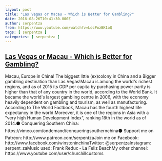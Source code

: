 ```yaml
---
layout: post
title: "Las Vegas or Macau - Which is Better for Gambling?"
date: 2016-08-26T10:41:30.000Z
author: serpentza
from: https://www.youtube.com/watch?v=LocPozBK1oQ
tags: [ serpentza ]
categories: [ serpentza ]
---
```

<!--1472208090000-->
[Las Vegas or Macau - Which is Better for Gambling?](https://www.youtube.com/watch?v=LocPozBK1oQ)
------

<div>
Macau, Europe in China! The biggest little (ex)colony in China and  a Bigger gambling destination than Las Vegas!Macau is among the world's richest regions, and as of 2015 its GDP per capita by purchasing power parity is higher than that of any country in the world, according to the World Bank. It became the world's largest gambling centre in 2006, with the economy heavily dependent on gambling and tourism, as well as manufacturing. According to The World Factbook, Macau has the fourth highest life expectancy in the world.Moreover, it is one of the regions in Asia with a "very high Human Development Index", ranking 18th in the world as of 2014.⚫ Conquering Southern China: https://vimeo.com/ondemand/conqueringsouthernchina⚫ Support me on Patreon: http://www.patreon.com/serpentzaJoin me on Facebook: http://www.facebook.com/winstoninchinaTwitter: @serpentzaInstagram: serpent_zaMusic used: Frank Redux - La Feliz BeachMy other channel: https://www.youtube.com/user/churchillcustoms
</div>
